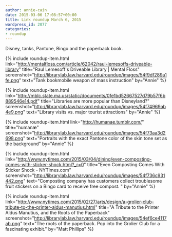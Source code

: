 ```yaml
---
author: annie-cain
date: 2015-03-06 17:08:57+00:00
title: Link roundup March 6, 2015
wordpress_id: 2077
categories:
- roundup
---
```


Disney, tanks, Pantone, Bingo and the paperback book.

{% include roundup-item.html
  link="http://mentalfloss.com/article/62042/raul-lemesoffs-driveable-library"
  title="Raul Lemesoff's Driveable Library | Mental Floss"
  screenshot="http://librarylab.law.harvard.edu/roundup/images/54f9df289a1fe.png"
  text="Tank bookmobile weapon of mass instruction"
  by="Annie"
%}

{% include roundup-item.html
  link="http://mblc.state.ma.us/static/documents/0fe1bd52667527d79b57f6b889546e14.pdf"
  title="Libraries are more popular than Disneyland?"
  screenshot="http://librarylab.law.harvard.edu/roundup/images/54f74969ab4e9.png"
  text="Library visits vs. major tourist attractions"
  by="Annie"
%}

{% include roundup-item.html
  link="http://humanae.tumblr.com/"
  title="humanæ"
  screenshot="http://librarylab.law.harvard.edu/roundup/images/54f73aa3d2698.png"
  text="Portraits with the exact Pantone color of the skin tone set as the background"
  by="Annie"
%}

{% include roundup-item.html
  link="http://www.nytimes.com/2015/03/04/dining/even-composting-comes-with-sticker-shock.html?_r=0"
  title="Even Composting Comes With Sticker Shock - NYTimes.com"
  screenshot="http://librarylab.law.harvard.edu/roundup/images/54f736c931442.png"
  text="Composting company has customers collect troublesome fruit stickers on a Bingo card to receive free compost. "
  by="Annie"
%}

{% include roundup-item.html
  link="http://www.nytimes.com/2015/02/27/arts/design/a-grolier-club-tribute-to-the-printer-aldus-manutius.html"
  title="A Tribute to the Printer Aldus Manutius, and the Roots of the Paperback"
  screenshot="http://librarylab.law.harvard.edu/roundup/images/54ef6ce4117ab.png"
  text="The roots of the paperback. Pop into the Grolier Club for a fascinating exhibit."
  by="Matt Phillips"
%}
